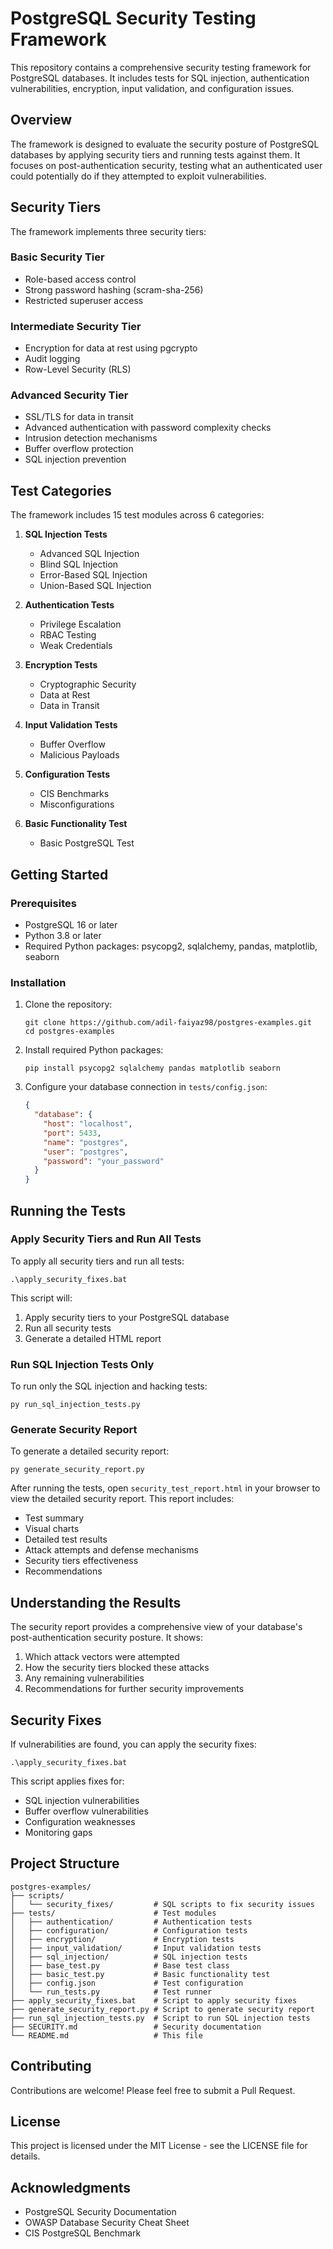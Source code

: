 # PostgreSQL Security Testing Framework

This repository contains a comprehensive security testing framework for PostgreSQL databases. It includes tests for SQL injection, authentication vulnerabilities, encryption, input validation, and configuration issues.

## Overview

The framework is designed to evaluate the security posture of PostgreSQL databases by applying security tiers and running tests against them. It focuses on post-authentication security, testing what an authenticated user could potentially do if they attempted to exploit vulnerabilities.

## Security Tiers

The framework implements three security tiers:

### Basic Security Tier
- Role-based access control
- Strong password hashing (scram-sha-256)
- Restricted superuser access

### Intermediate Security Tier
- Encryption for data at rest using pgcrypto
- Audit logging
- Row-Level Security (RLS)

### Advanced Security Tier
- SSL/TLS for data in transit
- Advanced authentication with password complexity checks
- Intrusion detection mechanisms
- Buffer overflow protection
- SQL injection prevention

## Test Categories

The framework includes 15 test modules across 6 categories:

1. **SQL Injection Tests**
   - Advanced SQL Injection
   - Blind SQL Injection
   - Error-Based SQL Injection
   - Union-Based SQL Injection

2. **Authentication Tests**
   - Privilege Escalation
   - RBAC Testing
   - Weak Credentials

3. **Encryption Tests**
   - Cryptographic Security
   - Data at Rest
   - Data in Transit

4. **Input Validation Tests**
   - Buffer Overflow
   - Malicious Payloads

5. **Configuration Tests**
   - CIS Benchmarks
   - Misconfigurations

6. **Basic Functionality Test**
   - Basic PostgreSQL Test

## Getting Started

### Prerequisites

- PostgreSQL 16 or later
- Python 3.8 or later
- Required Python packages: psycopg2, sqlalchemy, pandas, matplotlib, seaborn

### Installation

1. Clone the repository:
   ```
   git clone https://github.com/adil-faiyaz98/postgres-examples.git
   cd postgres-examples
   ```

2. Install required Python packages:
   ```
   pip install psycopg2 sqlalchemy pandas matplotlib seaborn
   ```

3. Configure your database connection in `tests/config.json`:
   ```json
   {
     "database": {
       "host": "localhost",
       "port": 5433,
       "name": "postgres",
       "user": "postgres",
       "password": "your_password"
     }
   }
   ```

## Running the Tests

### Apply Security Tiers and Run All Tests

To apply all security tiers and run all tests:

```
.\apply_security_fixes.bat
```

This script will:
1. Apply security tiers to your PostgreSQL database
2. Run all security tests
3. Generate a detailed HTML report

### Run SQL Injection Tests Only

To run only the SQL injection and hacking tests:

```
py run_sql_injection_tests.py
```

### Generate Security Report

To generate a detailed security report:

```
py generate_security_report.py
```

After running the tests, open `security_test_report.html` in your browser to view the detailed security report. This report includes:

- Test summary
- Visual charts
- Detailed test results
- Attack attempts and defense mechanisms
- Security tiers effectiveness
- Recommendations

## Understanding the Results

The security report provides a comprehensive view of your database's post-authentication security posture. It shows:

1. Which attack vectors were attempted
2. How the security tiers blocked these attacks
3. Any remaining vulnerabilities
4. Recommendations for further security improvements

## Security Fixes

If vulnerabilities are found, you can apply the security fixes:

```
.\apply_security_fixes.bat
```

This script applies fixes for:
- SQL injection vulnerabilities
- Buffer overflow vulnerabilities
- Configuration weaknesses
- Monitoring gaps

## Project Structure

```
postgres-examples/
├── scripts/
│   └── security_fixes/         # SQL scripts to fix security issues
├── tests/                      # Test modules
│   ├── authentication/         # Authentication tests
│   ├── configuration/          # Configuration tests
│   ├── encryption/             # Encryption tests
│   ├── input_validation/       # Input validation tests
│   ├── sql_injection/          # SQL injection tests
│   ├── base_test.py            # Base test class
│   ├── basic_test.py           # Basic functionality test
│   ├── config.json             # Test configuration
│   └── run_tests.py            # Test runner
├── apply_security_fixes.bat    # Script to apply security fixes
├── generate_security_report.py # Script to generate security report
├── run_sql_injection_tests.py  # Script to run SQL injection tests
├── SECURITY.md                 # Security documentation
└── README.md                   # This file
```

## Contributing

Contributions are welcome! Please feel free to submit a Pull Request.

## License

This project is licensed under the MIT License - see the LICENSE file for details.

## Acknowledgments

- PostgreSQL Security Documentation
- OWASP Database Security Cheat Sheet
- CIS PostgreSQL Benchmark
